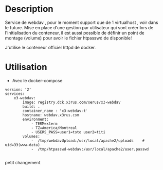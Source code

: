 
# Description

Service de webdav , pour le moment support que de 1 virtualhost , voir dans le future.
Mise en place d'une gestion par utilisateur qui sont créer lors de l'initialisation du conteneur, il est aussi possible de définir un point de montage (volume) pour avoir le fichier htpasswd de disponible! 

J'utilise le conteneur officiel httpd de docker.

# Utilisation

* Avec le docker-compose 

```
version: '2'
services:
    x3-webdav:
        image: registry.dck.x3rus.com/xerus/x3-webdav
        build: .
        container_name : 'x3-webdav-t'
        hostname: webdav.x3rus.com
        environment:
            - TERM=xterm
            - TZ=America/Montreal
            - USERS_PASS=user1=toto user2=titi
        volumes:
            -  /tmp/webdavUpload:/usr/local/apache2/uploads    # uid=33(www-data)
            -  /tmp/htpasswd-webdav:/usr/local/apache2/user.passwd
 
```

petit changement 
